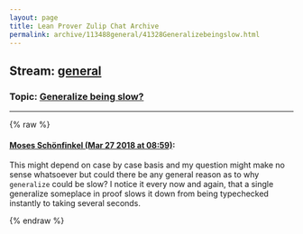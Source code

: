 ```yaml
---
layout: page
title: Lean Prover Zulip Chat Archive 
permalink: archive/113488general/41328Generalizebeingslow.html
---
```


## Stream: [general](index.html)
### Topic: [Generalize being slow?](41328Generalizebeingslow.html)

---


{% raw %}
#### [ Moses Schönfinkel (Mar 27 2018 at 08:59)](https://leanprover.zulipchat.com/#narrow/stream/113488-general/topic/Generalize%20being%20slow%3F/near/124261285):
This might depend on case by case basis and my question might make no sense whatsoever but could there be any general reason as to why `generalize` could be slow? I notice it every now and again, that a single generalize someplace in proof slows it down from being typechecked instantly to taking several seconds.


{% endraw %}
